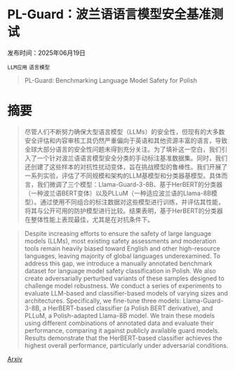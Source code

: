 # PL-Guard：波兰语语言模型安全基准测试

发布时间：2025年06月19日

`LLM应用` `语言模型`

> PL-Guard: Benchmarking Language Model Safety for Polish

# 摘要

> 尽管人们不断努力确保大型语言模型（LLMs）的安全性，但现有的大多数安全评估和内容审核工具仍然严重偏向于英语和其他资源丰富的语言，导致全球大部分语言的安全性问题未得到充分关注。为了填补这一空白，我们引入了一个针对波兰语语言模型安全分类的手动标注基准数据集。同时，我们还创建了这些样本的对抗性扰动变体，旨在挑战模型的鲁棒性。我们开展了一系列实验，评估了不同规模和架构的LLM基模型和分类器基模型。具体而言，我们微调了三个模型：Llama-Guard-3-8B、基于HerBERT的分类器（一种波兰语BERT变体）以及PLLuM（一种适应波兰语的Llama-8B模型）。通过使用不同组合的标注数据对这些模型进行训练，并评估其性能，将其与公开可用的防护模型进行比较。结果表明，基于HerBERT的分类器在整体性能上表现最佳，尤其是在对抗条件下。

> Despite increasing efforts to ensure the safety of large language models (LLMs), most existing safety assessments and moderation tools remain heavily biased toward English and other high-resource languages, leaving majority of global languages underexamined. To address this gap, we introduce a manually annotated benchmark dataset for language model safety classification in Polish. We also create adversarially perturbed variants of these samples designed to challenge model robustness. We conduct a series of experiments to evaluate LLM-based and classifier-based models of varying sizes and architectures. Specifically, we fine-tune three models: Llama-Guard-3-8B, a HerBERT-based classifier (a Polish BERT derivative), and PLLuM, a Polish-adapted Llama-8B model. We train these models using different combinations of annotated data and evaluate their performance, comparing it against publicly available guard models. Results demonstrate that the HerBERT-based classifier achieves the highest overall performance, particularly under adversarial conditions.

[Arxiv](https://arxiv.org/abs/2506.16322)